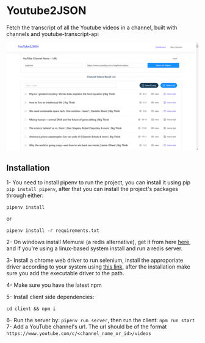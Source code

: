 
Youtube2JSON
====

Fetch the transcript of all the Youtube videos in a channel, built with channels and youtube-transcript-api

<img src="/images/image.png" />

## Installation

1- You need to install pipenv to run the project, you can install it using pip `pip install pipenv`, after that 
you can install the project's packages through either:

```pipenv
pipenv install
```
or 
```pip
pipenv install -r requirements.txt
```

2- On windows install Memurai (a redis alternative), get it from here [here](https://www.memurai.com/), 
and if you're using a linux-based system install and run a redis server.

3- Install a chrome web driver to run selenium, install the approporiate driver according to your 
system using [this link](https://chromedriver.chromium.org/downloads), after the installation make
sure you add the executable driver to the path.


4- Make sure you have the latest npm


5- Install client side dependencies: 

```
cd client && npm i
```


6- Run the server by: `pipenv run server`, then run the client: `npm run start`
7- Add a YouTube channel's url. The url should be of the format `https://www.youtube.com/c/<channel_name_or_id>/videos`

